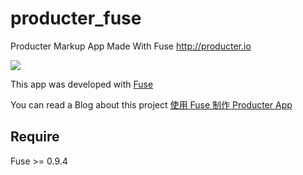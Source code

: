 # producter_fuse
Producter Markup App Made With Fuse http://producter.io

![](http://blog.zhowkev.in/content/images/2015/12/tablet_9__landscape_2x.png)

This app was developed with [Fuse](http://fusetools.com)

You can read a Blog about this project [使用 Fuse 制作 Producter App](http://blog.zhowkev.in/2015/12/25/shi-yong-fuse-zhi-zuo-producter-app/)

## Require

Fuse >= 0.9.4
